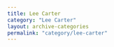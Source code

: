 ```yaml
---
title: Lee Carter
category: "Lee Carter"
layout: archive-categories
permalink: "category/lee-carter"
---
```

